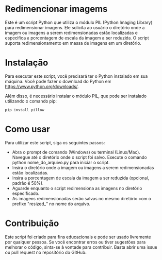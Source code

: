 # Redimencionar imagems
Este é um script Python que utiliza o módulo PIL (Python Imaging Library) para redimensionar imagens. Ele solicita ao usuário o diretório onde a imagem ou imagens a serem redimensionadas estão localizadas e especifica a porcentagem de escala da imagem a ser reduzida. O script suporta redimensionamento em massa de imagens em um diretório.

# Instalação
Para executar este script, você precisará ter o Python instalado em sua máquina. Você pode fazer o download do Python em https://www.python.org/downloads/.

Além disso, é necessário instalar o módulo PIL, que pode ser instalado utilizando o comando pip:

```
pip install pillow
```
# Como usar
Para utilizar este script, siga os seguintes passos:

* Abra o prompt de comando (Windows) ou terminal (Linux/Mac).
Navegue até o diretório onde o script foi salvo.
Execute o comando python nome_do_arquivo.py para iniciar o script.
* Insira o diretório onde a imagem ou imagens a serem redimensionadas estão localizadas.
* Insira a porcentagem de escala da imagem a ser reduzida (opcional, padrão é 50%).
* Aguarde enquanto o script redimensiona as imagens no diretório especificado.
* As imagens redimensionadas serão salvas no mesmo diretório com o prefixo "resized_" no nome do arquivo.

# Contribuição
Este script foi criado para fins educacionais e pode ser usado livremente por qualquer pessoa. Se você encontrar erros ou tiver sugestões para melhorar o código, sinta-se à vontade para contribuir. Basta abrir uma issue ou pull request no repositório do GitHub.
